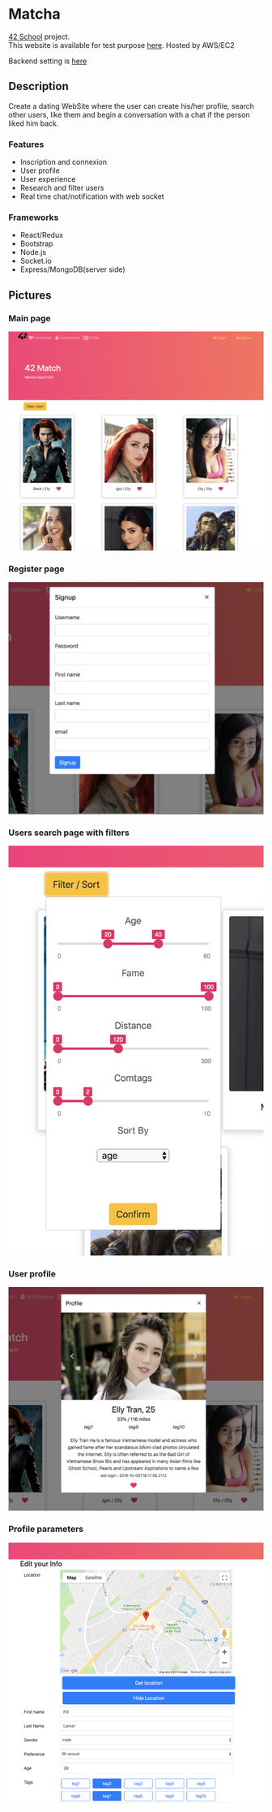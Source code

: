 # Matcha

[42 School](https://www.42.us/) project.<br/>
This website is available for test purpose [here](https://ec2-18-220-196-170.us-east-2.compute.amazonaws.com:3001).
Hosted by AWS/EC2

Backend setting is [here](https://github.com/Ultraman82/match-server.git)

## Description

Create a dating WebSite where the user can create his/her profile, search other users, like them and begin a conversation with a chat if the person liked him back.

### Features

- Inscription and connexion
- User profile
- User experience
- Research and filter users
- Real time chat/notification with web socket

### Frameworks

- React/Redux
- Bootstrap
- Node.js
- Socket.io
- Express/MongoDB(server side)

## Pictures

### Main page

![alt tag](images/front.png)

### Register page

![alt tag](images/signup.png)

### Users search page with filters

![alt tag](images/filter.png)

### User profile

![alt tag](images/profile.png)

### Profile parameters

![alt tag](images/edit.png)
